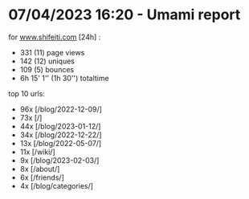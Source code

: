# 07/04/2023 16:20 - Umami report
for www.shifeiti.com [24h] :

 - 331 (11) page views
 - 142 (12) uniques
 - 109 (5) bounces
 - 6h 15' 1'' (1h 30'') totaltime


top 10 urls:
 - 96x [/blog/2022-12-09/]
 - 73x [/]
 - 44x [/blog/2023-01-12/]
 - 34x [/blog/2022-12-22/]
 - 13x [/blog/2022-05-07/]
 - 11x [/wiki/]
 - 9x [/blog/2023-02-03/]
 - 8x [/about/]
 - 6x [/friends/]
 - 4x [/blog/categories/]


